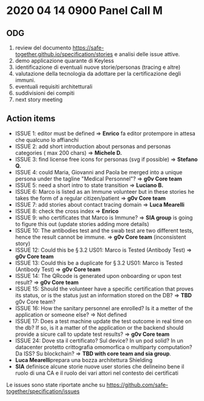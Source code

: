 # 2020 04 14 0900 Panel Call M

## ODG 

1. review del documento https://safe-together.github.io/specification/stories e analisi delle issue attive.
2. demo applicazione quarante di Keyless
3. identificazione di eventuali nuove storie/personas (tracing e altre)
4. valutazione della tecnologia da adottare per la certificazione degli immuni.
5. eventuali requisiti architetturali
6. suddivisioni dei compiti
7. next story meeting



## Action items

- ISSUE 1: editor must be defined => **Enrico** fa editor protempore in attesa che qualcuno lo affianchi	
- ISSUE 2: add short introduction about personas and personas categories ( max 200 chars) => **Michele D.**
- ISSUE 3: find license free icons for personas (svg if possible) => **Stefano Q.**
- ISSUE 4: could Maria, Giovanni and Paola be merged into a unique persona under the tagline "Medical Personnel"? => **g0v Core team**
- ISSUE 5: need a short intro to state transition => **Luciano B.**
- ISSUE 6: Marco is listed as an Immune volunteer but in these stories he takes the form of a regular citizen/patient => **g0v Core team**
- ISSUE 7: add stories about contact tracing domain => **Luca Mearelli**
- ISSUE 8: check the cross index => **Enrico**
- ISSUE 9: who certificates that Marco is Immune? => **SIA group** is going to figure this out (update stories adding more details)
- ISSUE 10: The antibodies test and the swab test are two different tests, hence the result cannot be immune. => **g0v Core team** (inconsistent story)
- ISSUE 12: Could this be § 3.2 US01: Marco is Tested (Antibody Test) => **g0v Core team**
- ISSUE 13: Could this be a duplicate for § 3.2 US01: Marco is Tested (Antibody Test) => **g0v Core team**
- ISSUE 14: The QRcode is generated upon onboarding or upon test result? => **g0v Core team**
- ISSUE 15: Should the volunteer have a specific certification that proves its status, or is the status just an information stored on the DB? => **TBD** g0v Core team?
- ISSUE 16: How the sanitary personnel are enrolled? Is it a metter of the application or someone else? => Not defined
- ISSUE 17: Does a test machine update the test outcome in real time on the db? If so, is it a matter of the application or the backend should provide a sicure call to update test results? => **g0v Core team**
- ISSUE 24: Dove sta il certificato? Sul device? In un pod solid? In un datacenter protetto crittografia omomorfica o multiparty computation? Da ISS? Su blockchain? => **TBD with core team and sia group**.
- **Luca Mearelli**prepara una bozza architettura Shielding
- **SIA** definisce alcune storie nuove user stories che delineino bene il ruolo di una CA e il ruolo dei vari attori nel contesto dei certificati


Le issues sono state riportate anche su  https://github.com/safe-together/specification/issues